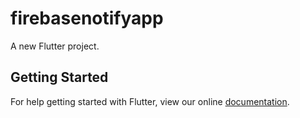 # firebasenotifyapp

A new Flutter project.

## Getting Started

For help getting started with Flutter, view our online
[documentation](https://flutter.io/).
